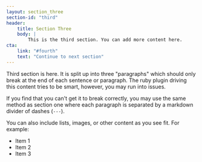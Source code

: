 ```yaml
---
layout: section_three
section-id: "third"
header:
    title: Section Three
    body: |
        This is the third section. You can add more content here.
cta:
    link: "#fourth"
    text: "Continue to next section"
---
```



Third section is here. It is split up into three "paragraphs" which should only
break at the end of each sentence or paragraph. The ruby plugin driving this
content tries to be smart, however, you may run into issues.

If you find that you can't get it to break correctly, you may use the same
method as section one where each paragraph is separated by a markdown divider of
dashes (`---`).

You can also include lists, images, or other content as you see fit. For example:

 + Item 1
 + Item 2
 + Item 3

